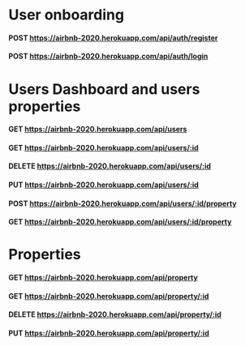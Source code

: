# User onboarding

#### POST https://airbnb-2020.herokuapp.com/api/auth/register

#### POST https://airbnb-2020.herokuapp.com/api/auth/login

# Users Dashboard and users properties

#### GET https://airbnb-2020.herokuapp.com/api/users

#### GET https://airbnb-2020.herokuapp.com/api/users/:id

#### DELETE https://airbnb-2020.herokuapp.com/api/users/:id

#### PUT https://airbnb-2020.herokuapp.com/api/users/:id

#### POST https://airbnb-2020.herokuapp.com/api/users/:id/property

#### GET https://airbnb-2020.herokuapp.com/api/users/:id/property

# Properties

#### GET https://airbnb-2020.herokuapp.com/api/property

#### GET https://airbnb-2020.herokuapp.com/api/property/:id

#### DELETE https://airbnb-2020.herokuapp.com/api/property/:id

#### PUT https://airbnb-2020.herokuapp.com/api/property/:id
